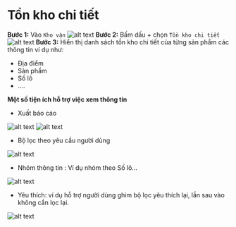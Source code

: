 # Tồn kho chi tiết
**Bước 1:** Vào ```Kho vận```
![alt text](./tonkho/image.png)
**Bước 2:** Bấm dấu + chọn  ```Tồn kho chi tiết```
![alt text](./tonkho/image-1.png)
**Bước 3:** Hiển thị danh sách tồn kho chi tiết của từng sản phẩm các thông tin ví dụ như:
+ Địa điểm
+ Sản phẩm
+ Số lô
+ ....

**Một số tiện ích hỗ trợ việc xem thông tin**
+ Xuất báo cáo

![alt text](./tonkho/image-2.png)
![alt text](./tonkho/image-3.png)
+ Bộ lọc theo yêu cầu người dùng

![alt text](./tonkho/image-4.png)

+ Nhóm thông tin : Ví dụ nhóm theo Số lô...

![alt text](./tonkho/image-5.png)

+ Yêu thích: ví dụ hỗ trợ người dùng ghim bộ lọc yêu thích lại, lần sau vào không cần lọc lại.

![alt text](./tonkho/image-6.png)